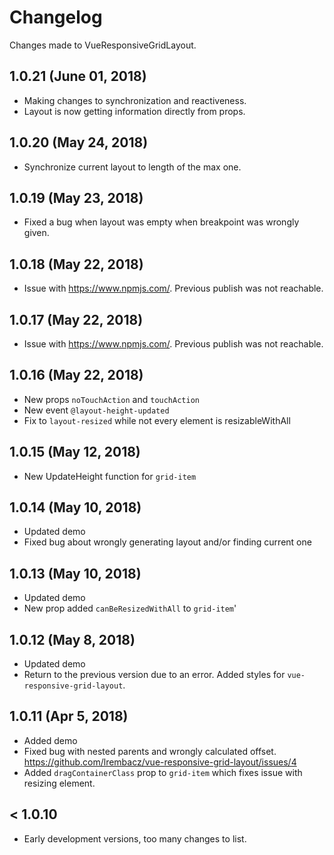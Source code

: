 # Changelog

Changes made to VueResponsiveGridLayout.

1.0.21 (June 01, 2018)
 ----
- Making changes to synchronization and reactiveness. 
- Layout is now getting information directly from props.
 
1.0.20 (May 24, 2018)
 ----
- Synchronize current layout to length of the max one.

1.0.19 (May 23, 2018)
 ----
- Fixed a bug when layout was empty when breakpoint was wrongly given.

1.0.18 (May 22, 2018)
 ----
- Issue with https://www.npmjs.com/. Previous publish was not reachable.

1.0.17 (May 22, 2018)
 ----

- Issue with https://www.npmjs.com/. Previous publish was not reachable.

1.0.16 (May 22, 2018)
 ----
 
- New props `noTouchAction` and `touchAction`
- New event `@layout-height-updated`
- Fix to `layout-resized` while not every element is resizableWithAll

1.0.15 (May 12, 2018)
 ----
 
- New UpdateHeight function for `grid-item`

1.0.14 (May 10, 2018)
 ----
 
- Updated demo
- Fixed bug about wrongly generating layout and/or finding current one

1.0.13 (May 10, 2018)
 ----

- Updated demo
- New prop added `canBeResizedWithAll` to `grid-item`'


1.0.12 (May 8, 2018)
 ----

- Updated demo
- Return to the previous version due to an error. 
  Added styles for `vue-responsive-grid-layout`.


1.0.11 (Apr 5, 2018)
 ----

- Added demo
- Fixed bug with nested parents and wrongly calculated offset. 
https://github.com/lrembacz/vue-responsive-grid-layout/issues/4
- Added `dragContainerClass` prop to `grid-item` which fixes issue with resizing element.

< 1.0.10 
 ----

- Early development versions, too many changes to list.
